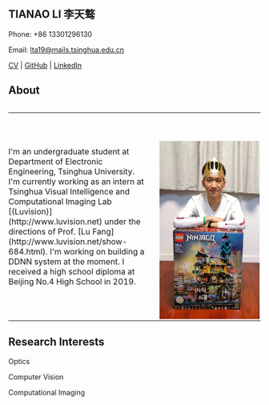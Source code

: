 ## TIANAO LI 李天骜

Phone: +86 13301296130

Email: lta19@mails.tsinghua.edu.cn

[CV](https://github.com/Lukeli0425/Lukeli0425.github.io/raw/main/Tianao%20Li.pdf) | [GitHub](https://github.com/Lukeli0425/) | [LinkedIn](https://www.linkedin.com/in/tianao-li-596997227/)

## About

<!-- <div>
    <img src="curry.jpeg">
    <span>I'm an undergraduate student at Department of Electronic Engineering, Tsinghua University. I'm currently working as an intern at Tsinghua Visual Intelligence and Computational Imaging Lab [(Luvision)](http://www.luvision.net) under the directions of Prof. [Lu Fang](http://www.luvision.net/show-684.html). I'm working on building a DDNN system at the moment. I received a high school diploma at Beijing No.4 High School in 2019.</span>
</div> -->

<div class="container section-anchor" id="Bio">
  <table style="width:100%;border:0px;border-spacing:0px;border-collapse:separate;margin-right:auto;margin-left:auto;"><tbody>
  <table style="border:0px;border-spacing:0px;"><tbody>
  <tr style="padding:0px">
  <td style="padding:0%;width:60%;vertical-align:left">

  <!-- <h1>Tianao Li</h1>
  <h2>About</h2> -->
  <p style="width:90%;font-size:16px">
    I'm an undergraduate student at Department of Electronic Engineering, Tsinghua University. I'm currently working as an intern at Tsinghua Visual Intelligence and Computational Imaging Lab [(Luvision)](http://www.luvision.net) under the directions of Prof. [Lu Fang](http://www.luvision.net/show-684.html). I'm working on building a DDNN system at the moment. I received a high school diploma at Beijing No.4 High School in 2019.
  </p>
  <!-- <p style="width:90%;text-align:center; font-size:16px;">
  <a href="Tianao Li.pdf">[CV]</a> &nbsp/&nbsp
  <a href="mailto:lta19@mails.tsinghua.edu.cn">[Email]</a> &nbsp/&nbsp
  {% comment %} <a href="https://scholar.google.com/citations?view_op=list_works&hl=en&user=uxolGQ8AAAAJ">[Google Scholar]</a> &nbsp/&nbsp {% endcomment %}
  <a href="https://www.linkedin.com/in/tianao-li-596997227/">[LinkedIn]</a> -->
  </p>
  </td>

  <td style="padding:0%;width:80%;vertical-align:right">
  <img style="margin-top:4em" width="200px" src="./luke.jpeg" class="img-responsive" alt="Tianao Li">
  </td>
  </tr>
  </table>
</div>

## Research Interests

Optics

Computer Vision

Computational Imaging



